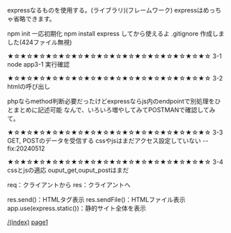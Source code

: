 
expressなるものを使用する。(ライブラリ)(フレームワーク)
expressはめっちゃ省略できます。

npm init 一応初期化
npm install express してから使えるよ
.gitignore 作成しました(424ファイル無視)

★☆★☆★☆★☆★☆★☆★☆★☆★☆★☆★☆★☆★☆★☆★☆★☆
3-1
node app3-1 実行確認

★☆★☆★☆★☆★☆★☆★☆★☆★☆★☆★☆★☆★☆★☆★☆★☆
3-2
htmlの呼び出し

phpならmethod判断必要だったけどexpressならjs内のendpointで別処理をひとまとめに記述可能
なんで、いろいろ増やしてみてPOSTMANで確認してみて。

★☆★☆★☆★☆★☆★☆★☆★☆★☆★☆★☆★☆★☆★☆★☆★☆
3-3
GET, POSTのデータを受信する
cssやjsはまだアクセス設定していない
-- fix:20240512

★☆★☆★☆★☆★☆★☆★☆★☆★☆★☆★☆★☆★☆★☆★☆★☆
3-4
cssとjsの適応
ouput_get,ouput_postはまだ

req：クライアントから
res：クライアントへ

res.send()：HTMLタグ表示
res.sendFile()：HTMLファイル表示
app.use(express.static())：静的サイト全体を表示

[/(index)](http://localhost:9000)
[page1](http://localhost:9000/page1.html)
